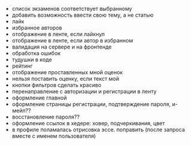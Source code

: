 - список экзаменов соответствует выбранному
- добавить возможность ввести свою тему, а не статью
- лайк
- избранное авторов
- отображение в ленте, если лайкнул
- отображение в ленте, если автор в избранном
- валидация на сервере и на фронтенде
- обработка ошибок
- тудушки в коде
- рейтинг
- отображение проставленных мной оценок
- нельзя поставить оценку, если текст мой
- кнопки фильтров сделать красиво
- перенаправление с авторизации и регистрации в ленту
- оформление главной
- оформление страницы регистрации, подтверждение пароля, и-мейл??
- восстановление пароля??
- оформление ссылок в хедере: ховер, подчеркивания, цвет
- в профиле поламалась отрисовка эссе. поправить (после запроса вместе с именем пользователя)
